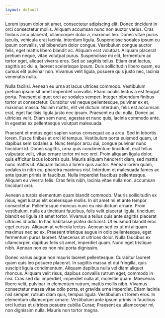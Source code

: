 ```yaml
---
layout: default
---
```


Lorem ipsum dolor sit amet, consectetur adipiscing elit. Donec tincidunt in orci consectetur mollis. Aliquam accumsan nunc non auctor varius. Cras finibus arcu placerat, ullamcorper dolor a, maximus leo. Donec vitae purus iaculis, vehicula erat lacinia, interdum ligula. Suspendisse sodales ipsum eu ipsum convallis, vel bibendum dolor congue. Vestibulum congue auctor felis, eget mattis libero blandit ac. Aliquam erat volutpat. Aliquam placerat pretium neque, vitae volutpat purus. Suspendisse mi elit, fermentum ac tortor eget, aliquet viverra eros. Sed ac sagittis tellus. Etiam erat lectus, sagittis ac dui a, laoreet scelerisque ipsum. Duis sollicitudin libero quam, eu cursus elit pulvinar non. Vivamus velit ligula, posuere quis justo nec, lacinia venenatis nulla.

Nulla facilisi. Aenean eu urna at lacus ultrices commodo. Vestibulum pretium ipsum sit amet imperdiet convallis. Etiam iaculis lectus a est feugiat porta. Praesent aliquet orci ac sodales semper. Integer bibendum finibus tortor ut consectetur. Curabitur vel neque pellentesque, pulvinar ex et, maximus massa. Nullam mattis, elit vel dictum interdum, felis est accumsan erat, eget facilisis ligula justo nec ipsum. Praesent eu dui nulla. Donec ac ultricies velit. Etiam sem nunc, egestas et nunc quis, lacinia commodo ante. In egestas ex pellentesque volutpat malesuada.

Praesent et metus eget sapien varius consequat ac a arcu. Sed in lobortis lorem. Fusce finibus at orci id tempus. Vestibulum porta euismod quam, ut dapibus sem sodales a. Nunc tempor arcu dui, congue pulvinar nunc tincidunt id. Donec sagittis, urna quis condimentum tincidunt, erat tellus vulputate velit, vitae ornare tortor mi nec orci. Proin aliquam ligula dolor, quis efficitur lacus lobortis quis. Mauris aliquam hendrerit diam, sed mattis nunc mattis ut. Aliquam lacinia a lorem quis auctor. Aenean lorem quam, sodales in nibh eu, pharetra maximus nisl. Interdum et malesuada fames ac ante ipsum primis in faucibus. Nulla imperdiet faucibus pellentesque. Aliquam eu viverra felis. Cras felis nibh, lacinia vitae nulla non, accumsan tincidunt orci.

Aenean a turpis elementum quam blandit commodo. Mauris sollicitudin ex risus, eget luctus elit scelerisque mollis. In sit amet mi et ante tempor consectetur. Pellentesque rhoncus nunc eu nisi dictum ornare. Proin vestibulum, nulla eu tincidunt faucibus, felis velit placerat ligula, tincidunt blandit ex ligula sit amet tortor. Vivamus a tellus quis ante sagittis placerat ultricies id odio. In hac habitasse platea dictumst. Ut euismod blandit eros eget cursus. Aliquam at vehicula lectus. Aenean sed ex ut mi aliquam maximus nec ac ex. Praesent tristique augue in odio pellentesque, eget fermentum purus laoreet. Maecenas at ultrices dolor. Nulla faucibus ex ullamcorper, dapibus felis sit amet, imperdiet quam. Nunc eget tristique nibh. Aenean non ex non nisi porta dignissim.

Donec varius augue non mauris laoreet pellentesque. Curabitur laoreet quam quis leo posuere placerat. In sagittis massa et dui fringilla, quis suscipit ligula condimentum. Aliquam dapibus nulla vel diam aliquet rhoncus. Aliquam velit risus, dapibus convallis rutrum eget, commodo in nisi. Cras sed dui imperdiet, imperdiet nulla at, molestie quam. Maecenas libero velit, pulvinar in elementum rutrum, mattis mollis nibh. Vivamus consectetur massa vitae odio porta, et gravida urna imperdiet. Etiam lacinia nisl semper, rutrum diam quis, tempus ligula. Vestibulum ut lorem eros. In elementum ullamcorper ornare. Vestibulum ante ipsum primis in faucibus orci luctus et ultrices posuere cubilia Curae; Praesent eu ullamcorper mi, non dignissim nulla. Mauris non tortor magna.
